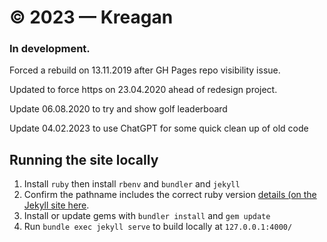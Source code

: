 # © 2023 — Kreagan

### In development.

Forced a rebuild on 13.11.2019 after GH Pages repo visibility issue.

Updated to force https on 23.04.2020 ahead of redesign project.

Update 06.08.2020 to try and show golf leaderboard

Update 04.02.2023 to use ChatGPT for some quick clean up of old code

## Running the site locally

1. Install `ruby` then install `rbenv` and `bundler` and `jekyll`
2. Confirm the pathname includes the correct ruby version [details (on the Jekyll site here](https://jekyllrb.com/docs/installation/macos/).
3. Install or update gems with `bundler install` and `gem update`
4. Run `bundle exec jekyll serve` to build locally at `127.0.0.1:4000/`
